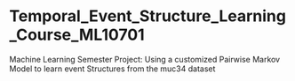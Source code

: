 # Temporal_Event_Structure_Learning_Course_ML10701
Machine Learning Semester Project: Using a customized Pairwise Markov Model to learn event Structures from the muc34 dataset
